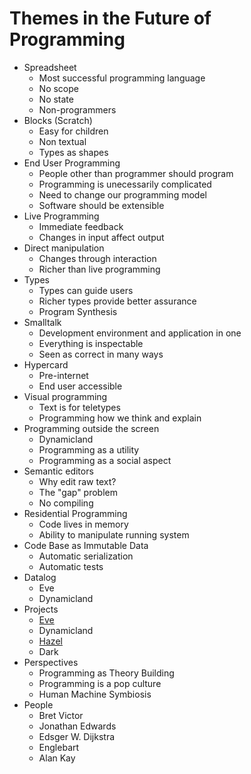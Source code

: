 # Themes in the Future of Programming

* Spreadsheet
  * Most successful programming language
  * No scope
  * No state
  * Non-programmers
* Blocks (Scratch)
  * Easy for children
  * Non textual
  * Types as shapes
* End User Programming
  * People other than programmer should program
  * Programming is unecessarily complicated
  * Need to change our programming model
  * Software should be extensible
* Live Programming
  * Immediate feedback
  * Changes in input affect output
* Direct manipulation
  * Changes through interaction
  * Richer than live programming
* Types
  * Types can guide users
  * Richer types provide better assurance
  * Program Synthesis
* Smalltalk
  * Development environment and application in one
  * Everything is inspectable
  * Seen as correct in many ways
* Hypercard
  * Pre-internet
  * End user accessible
* Visual programming
  * Text is for teletypes
  * Programming how we think and explain
* Programming outside the screen
  * Dynamicland
  * Programming as a utility
  * Programming as a social aspect
* Semantic editors
  * Why edit raw text?
  * The "gap" problem
  * No compiling
* Residential Programming
  * Code lives in memory
  * Ability to manipulate running system
* Code Base as Immutable Data
  * Automatic serialization
  * Automatic tests
* Datalog
  * Eve
  * Dynamicland
* Projects
  * [Eve](http://witheve.com/)
  * Dynamicland
  * [Hazel](https://hazel.org/)
  * Dark
* Perspectives
  * Programming as Theory Building
  * Programming is a pop culture
  * Human Machine Symbiosis
* People
  * Bret Victor
  * Jonathan Edwards
  * Edsger W. Dijkstra
  * Englebart
  * Alan Kay